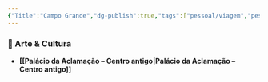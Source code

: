 ```yaml
---
{"Title":"Campo Grande","dg-publish":true,"tags":["pessoal/viagem","pessoal/lugares","SSA"],"permalink":"/4-review-do-caos/campo-grande/","dgPassFrontmatter":true}
---
```


### 🎨 Arte & Cultura
- **[[Palácio da Aclamação – Centro antigo\|Palácio da Aclamação – Centro antigo]]**
